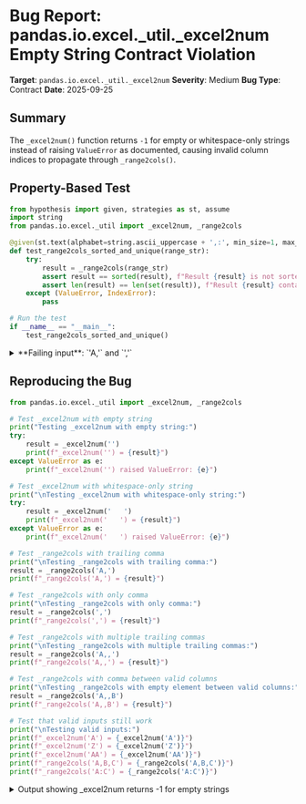 # Bug Report: pandas.io.excel._util._excel2num Empty String Contract Violation

**Target**: `pandas.io.excel._util._excel2num`
**Severity**: Medium
**Bug Type**: Contract
**Date**: 2025-09-25

## Summary

The `_excel2num()` function returns `-1` for empty or whitespace-only strings instead of raising `ValueError` as documented, causing invalid column indices to propagate through `_range2cols()`.

## Property-Based Test

```python
from hypothesis import given, strategies as st, assume
import string
from pandas.io.excel._util import _excel2num, _range2cols

@given(st.text(alphabet=string.ascii_uppercase + ',:', min_size=1, max_size=20))
def test_range2cols_sorted_and_unique(range_str):
    try:
        result = _range2cols(range_str)
        assert result == sorted(result), f"Result {result} is not sorted"
        assert len(result) == len(set(result)), f"Result {result} contains duplicates"
    except (ValueError, IndexError):
        pass

# Run the test
if __name__ == "__main__":
    test_range2cols_sorted_and_unique()
```

<details>

<summary>
**Failing input**: `'A,'` and `','`
</summary>
```
+ Exception Group Traceback (most recent call last):
  |   File "/home/npc/pbt/agentic-pbt/worker_/11/hypo.py", line 16, in <module>
  |     test_range2cols_sorted_and_unique()
  |     ~~~~~~~~~~~~~~~~~~~~~~~~~~~~~~~~~^^
  |   File "/home/npc/pbt/agentic-pbt/worker_/11/hypo.py", line 6, in test_range2cols_sorted_and_unique
  |     def test_range2cols_sorted_and_unique(range_str):
  |                    ^^^
  |   File "/home/npc/miniconda/lib/python3.13/site-packages/hypothesis/core.py", line 2124, in wrapped_test
  |     raise the_error_hypothesis_found
  | ExceptionGroup: Hypothesis found 2 distinct failures. (2 sub-exceptions)
  +-+---------------- 1 ----------------
    | Traceback (most recent call last):
    |   File "/home/npc/pbt/agentic-pbt/worker_/11/hypo.py", line 9, in test_range2cols_sorted_and_unique
    |     assert result == sorted(result), f"Result {result} is not sorted"
    |            ^^^^^^^^^^^^^^^^^^^^^^^^
    | AssertionError: Result [0, -1] is not sorted
    | Falsifying example: test_range2cols_sorted_and_unique(
    |     range_str='A,',
    | )
    +---------------- 2 ----------------
    | Traceback (most recent call last):
    |   File "/home/npc/pbt/agentic-pbt/worker_/11/hypo.py", line 10, in test_range2cols_sorted_and_unique
    |     assert len(result) == len(set(result)), f"Result {result} contains duplicates"
    |            ^^^^^^^^^^^^^^^^^^^^^^^^^^^^^^^
    | AssertionError: Result [-1, -1] contains duplicates
    | Falsifying example: test_range2cols_sorted_and_unique(
    |     range_str=',',
    | )
    +------------------------------------
```
</details>

## Reproducing the Bug

```python
from pandas.io.excel._util import _excel2num, _range2cols

# Test _excel2num with empty string
print("Testing _excel2num with empty string:")
try:
    result = _excel2num('')
    print(f"_excel2num('') = {result}")
except ValueError as e:
    print(f"_excel2num('') raised ValueError: {e}")

# Test _excel2num with whitespace-only string
print("\nTesting _excel2num with whitespace-only string:")
try:
    result = _excel2num('   ')
    print(f"_excel2num('   ') = {result}")
except ValueError as e:
    print(f"_excel2num('   ') raised ValueError: {e}")

# Test _range2cols with trailing comma
print("\nTesting _range2cols with trailing comma:")
result = _range2cols('A,')
print(f"_range2cols('A,') = {result}")

# Test _range2cols with only comma
print("\nTesting _range2cols with only comma:")
result = _range2cols(',')
print(f"_range2cols(',') = {result}")

# Test _range2cols with multiple trailing commas
print("\nTesting _range2cols with multiple trailing commas:")
result = _range2cols('A,,')
print(f"_range2cols('A,,') = {result}")

# Test _range2cols with comma between valid columns
print("\nTesting _range2cols with empty element between valid columns:")
result = _range2cols('A,,B')
print(f"_range2cols('A,,B') = {result}")

# Test that valid inputs still work
print("\nTesting valid inputs:")
print(f"_excel2num('A') = {_excel2num('A')}")
print(f"_excel2num('Z') = {_excel2num('Z')}")
print(f"_excel2num('AA') = {_excel2num('AA')}")
print(f"_range2cols('A,B,C') = {_range2cols('A,B,C')}")
print(f"_range2cols('A:C') = {_range2cols('A:C')}")
```

<details>

<summary>
Output showing _excel2num returns -1 for empty strings
</summary>
```
Testing _excel2num with empty string:
_excel2num('') = -1

Testing _excel2num with whitespace-only string:
_excel2num('   ') = -1

Testing _range2cols with trailing comma:
_range2cols('A,') = [0, -1]

Testing _range2cols with only comma:
_range2cols(',') = [-1, -1]

Testing _range2cols with multiple trailing commas:
_range2cols('A,,') = [0, -1, -1]

Testing _range2cols with empty element between valid columns:
_range2cols('A,,B') = [0, -1, 1]

Testing valid inputs:
_excel2num('A') = 0
_excel2num('Z') = 25
_excel2num('AA') = 26
_range2cols('A,B,C') = [0, 1, 2]
_range2cols('A:C') = [0, 1, 2]
```
</details>

## Why This Is A Bug

The `_excel2num()` function violates its documented contract in multiple ways:

1. **Documentation states it should raise ValueError**: The docstring at lines 112-115 explicitly states "Raises ValueError: Part of the Excel column name was invalid." Empty strings and whitespace-only strings are clearly invalid Excel column names.

2. **Returns invalid column index**: The function returns `-1` for empty input, which is not a valid 0-based column index. This violates the function's return value contract (lines 107-110) which promises "The column index corresponding to the name."

3. **Algorithm incorrectly handles empty iteration**: The loop at line 119 `for c in x.upper().strip():` iterates zero times for an empty string. The function then returns `index - 1` where `index` is still 0, resulting in `-1`.

4. **Propagates to higher-level functions**: The bug causes `_range2cols()` to return lists containing `-1` values, which violates its promise to return "A list of 0-based column indices" (lines 141-142). This can affect `read_excel()`'s `usecols` parameter processing.

5. **Excel compatibility**: In Excel itself, empty column references trigger #REF! or #NAME? errors. The function should similarly reject invalid input rather than returning a value that appears valid.

## Relevant Context

The bug occurs in `/home/npc/pbt/agentic-pbt/envs/pandas_env/lib/python3.13/site-packages/pandas/io/excel/_util.py`. The `_excel2num` function (lines 98-127) is used by `_range2cols` (lines 130-160), which in turn is called by `maybe_convert_usecols` (line 209) when processing string usecols arguments for `read_excel()`.

This affects any pandas users who:
- Use `read_excel()` with a string `usecols` parameter containing trailing commas
- Process user-provided column specifications that might contain formatting issues
- Rely on proper error handling for invalid column specifications

Documentation: https://pandas.pydata.org/docs/reference/api/pandas.read_excel.html

## Proposed Fix

```diff
--- a/pandas/io/excel/_util.py
+++ b/pandas/io/excel/_util.py
@@ -116,6 +116,10 @@ def _excel2num(x: str) -> int:
     """
     index = 0

+    # Strip whitespace and check for empty string
+    x = x.strip()
+    if not x:
+        raise ValueError(f"Invalid column name: empty string")
+
     for c in x.upper().strip():
         cp = ord(c)
```